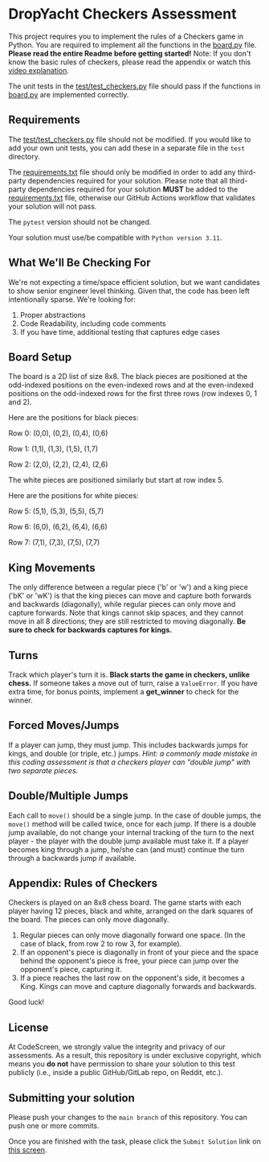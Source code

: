 # DropYacht Checkers Assessment


This project requires you to implement the rules of a Checkers game in Python. You are required to implement all the functions in the [board.py](src/board.py) file. **Please read the entire Readme before getting started!** Note: If you don't know the basic rules of checkers, please read the appendix or watch this [video explanation](https://www.youtube.com/watch?v=GnHQJ-PSBB0&ab_channel=TripleSGames).

The unit tests in the [test/test_checkers.py](test/test_checkers.py) file should pass if the functions in [board.py](src/board.py) are implemented correctly.

## Requirements

The [test/test_checkers.py](test/test_checkers.py) file should not be modified. If you would like to add your own unit tests, you can add these in a separate file in the `test` directory.

The [requirements.txt](requirements.txt) file should only be modified in order to add any third-party dependencies required for your solution. Please note that all third-party dependencies required for your solution **MUST** be added to the [requirements.txt](requirements.txt) file, otherwise our GitHub Actions workflow that validates your solution will not pass.

The `pytest` version should not be changed.

Your solution must use/be compatible with `Python version 3.11`.

## What We'll Be Checking For

We're not expecting a time/space efficient solution, but we want candidates to show senior engineer level thinking. Given that, the code has been left intentionally sparse. We're looking for:

1. Proper abstractions
2. Code Readability, including code comments
3. If you have time, additional testing that captures edge cases

## Board Setup
The board is a 2D list of size 8x8. The black pieces are positioned at the odd-indexed positions on the even-indexed rows and at the even-indexed positions on the odd-indexed rows for the first three rows (row indexes 0, 1 and 2).

Here are the positions for black pieces:

Row 0: (0,0), (0,2), (0,4), (0,6)

Row 1: (1,1), (1,3), (1,5), (1,7)

Row 2: (2,0), (2,2), (2,4), (2,6)

The white pieces are positioned similarly but start at row index 5.

Here are the positions for white pieces:

Row 5: (5,1), (5,3), (5,5), (5,7)

Row 6: (6,0), (6,2), (6,4), (6,6)

Row 7: (7,1), (7,3), (7,5), (7,7)

## King Movements

The only difference between a regular piece ('b' or 'w') and a king piece ('bK' or 'wK') is that the king pieces can move and capture both forwards and backwards (diagonally), while regular pieces can only move and capture forwards. Note that kings cannot skip spaces, and they cannot move in all 8 directions; they are still restricted to moving diagonally. **Be sure to check for backwards captures for kings.**

## Turns

Track which player's turn it is. **Black starts the game in checkers, unlike chess.** If someone takes a move out of turn, raise a `ValueError`. If you have extra time, for bonus points, implement a **get_winner** to check for the winner.

## Forced Moves/Jumps

If a player can jump, they must jump. This includes backwards jumps for kings, and double (or triple, etc.) jumps. *Hint: a commonly made mistake in this coding assessment is that a checkers player can "double jump" with two separate pieces.*

## Double/Multiple Jumps

Each call to `move()` should be a single jump. In the case of double jumps, the `move()` method will be called twice, once for each jump. If there is a double jump available, do not change your internal tracking of the turn to the next player - the player with the double jump available must take it. If a player becomes king through a jump, he/she can (and must) continue the turn through a backwards jump if available.

## Appendix: Rules of Checkers

Checkers is played on an 8x8 chess board. The game starts with each player having 12 pieces, black and white, arranged on the dark squares of the board. The pieces can only move diagonally.

1. Regular pieces can only move diagonally forward one space. (In the case of black, from row 2 to row 3, for example).
2. If an opponent's piece is diagonally in front of your piece and the space behind the opponent's piece is free, your piece can jump over the opponent's piece, capturing it.
3. If a piece reaches the last row on the opponent's side, it becomes a King. Kings can move and capture diagonally forwards and backwards.

Good luck!
## License

At CodeScreen, we strongly value the integrity and privacy of our assessments. As a result, this repository is under exclusive copyright, which means you **do not** have permission to share your solution to this test publicly (i.e., inside a public GitHub/GitLab repo, on Reddit, etc.). <br>

## Submitting your solution

Please push your changes to the `main branch` of this repository. You can push one or more commits. <br>

Once you are finished with the task, please click the `Submit Solution` link on <a href="https://app.codescreen.com/candidate/7a6d322f-f943-42ea-95a7-17d58ff5252e" target="_blank">this screen</a>.